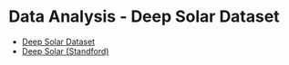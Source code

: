 # Data Analysis - Deep Solar Dataset

- [Deep Solar Dataset](https://www.kaggle.com/tunguz/deep-solar-dataset)
- [Deep Solar (Standford)](http://web.stanford.edu/group/deepsolar/home)